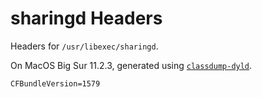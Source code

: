 # sharingd Headers

Headers for `/usr/libexec/sharingd`.

On MacOS Big Sur 11.2.3, generated using [`classdump-dyld`](https://github.com/limneos/classdump-dyld).

`CFBundleVersion=1579`

